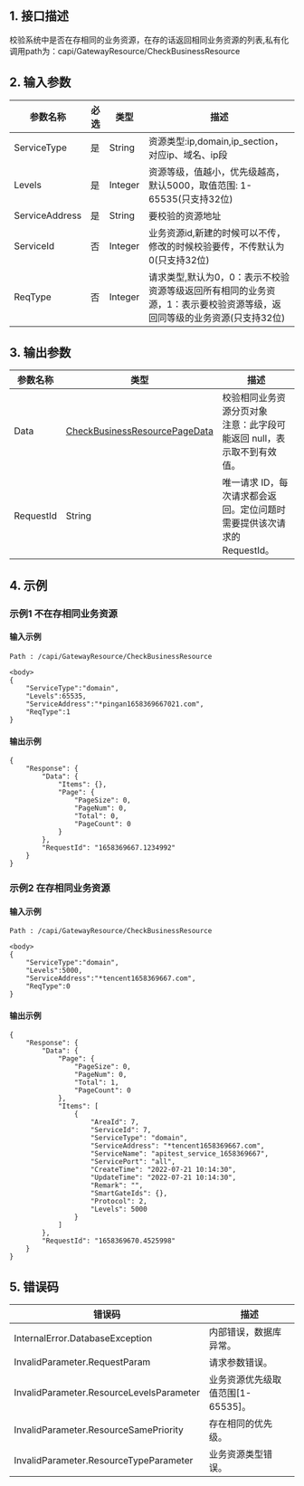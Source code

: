 ## 1. 接口描述


校验系统中是否在存相同的业务资源，在存的话返回相同业务资源的列表,私有化调用path为：capi/GatewayResource/CheckBusinessResource


<div class="rno-api-explorer">
    <div class="rno-api-explorer-inner">
        <div class="rno-api-explorer-hd">
            <div class="rno-api-explorer-title">
            </div>
        </div>
        <div class="rno-api-explorer-body">
            <div class="rno-api-explorer-cont">
            </div>
        </div>
    </div>
</div>

## 2. 输入参数


| 参数名称 | 必选 | 类型 | 描述 |
|---------|---------|---------|---------|
| ServiceType | 是 | String | 资源类型:ip,domain,ip_section，对应ip、域名、ip段 |
| Levels | 是 | Integer | 资源等级，值越小，优先级越高，默认5000，取值范围: 1-65535(只支持32位) |
| ServiceAddress | 是 | String | 要校验的资源地址 |
| ServiceId | 否 | Integer | 业务资源id,新建的时候可以不传，修改的时候校验要传，不传默认为0(只支持32位) |
| ReqType | 否 | Integer | 请求类型,默认为0，0：表示不校验资源等级返回所有相同的业务资源，1：表示要校验资源等级，返回同等级的业务资源(只支持32位) |

## 3. 输出参数

| 参数名称 | 类型 | 描述 |
|---------|---------|---------|
| Data | [CheckBusinessResourcePageData](/document/api/-1/##CheckBusinessResourcePageData) | 校验相同业务资源分页对象<br/>注意：此字段可能返回 null，表示取不到有效值。|
| RequestId | String | 唯一请求 ID，每次请求都会返回。定位问题时需要提供该次请求的 RequestId。|

## 4. 示例

### 示例1 不在存相同业务资源

#### 输入示例

```
Path : /capi/GatewayResource/CheckBusinessResource

<body>
{
    "ServiceType":"domain",
    "Levels":65535,
    "ServiceAddress":"*pingan1658369667021.com",
    "ReqType":1
}
```

#### 输出示例

```
{
    "Response": {
        "Data": {
            "Items": {},
            "Page": {
                "PageSize": 0,
                "PageNum": 0,
                "Total": 0,
                "PageCount": 0
            }
        },
        "RequestId": "1658369667.1234992"
    }
}
```

### 示例2 在存相同业务资源

#### 输入示例

```
Path : /capi/GatewayResource/CheckBusinessResource

<body>
{
    "ServiceType":"domain",
    "Levels":5000,
    "ServiceAddress":"*tencent1658369667.com",
    "ReqType":0
}
```

#### 输出示例

```
{
    "Response": {
        "Data": {
            "Page": {
                "PageSize": 0,
                "PageNum": 0,
                "Total": 1,
                "PageCount": 0
            },
            "Items": [
                {
                    "AreaId": 7,
                    "ServiceId": 7,
                    "ServiceType": "domain",
                    "ServiceAddress": "*tencent1658369667.com",
                    "ServiceName": "apitest_service_1658369667",
                    "ServicePort": "all",
                    "CreateTime": "2022-07-21 10:14:30",
                    "UpdateTime": "2022-07-21 10:14:30",
                    "Remark": "",
                    "SmartGateIds": {},
                    "Protocol": 2,
                    "Levels": 5000
                }
            ]
        },
        "RequestId": "1658369670.4525998"
    }
}
```












## 5. 错误码


| 错误码 | 描述 |
|---------|---------|
| InternalError.DatabaseException | 内部错误，数据库异常。 |
| InvalidParameter.RequestParam | 请求参数错误。 |
| InvalidParameter.ResourceLevelsParameter | 业务资源优先级取值范围[1-65535]。 |
| InvalidParameter.ResourceSamePriority | 存在相同的优先级。 |
| InvalidParameter.ResourceTypeParameter | 业务资源类型错误。 |
